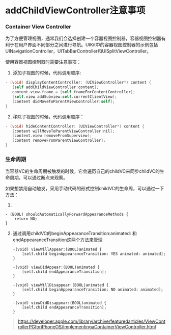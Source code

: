 # addChildViewController注意事项

### Container View Controller

为了方便管理视图，通常我们会选择创建一个容器视图控制器，容器视图控制器有利于在用户界面不同部分之间进行导航。UIKit中的容器视图控制器的示例包括UINavigationController，UITabBarController和UISplitViewController。

使用容器视图控制器时需要注意事项：

1. 添加子视图的时候，代码调用顺序:

```objective-c
- (void) displayContentController: (UIViewController*) content {
   [self addChildViewController:content];
   content.view.frame = [self frameForContentController];
   [self.view addSubview:self.currentClientView];
   [content didMoveToParentViewController:self];
}
```

2. 移除子视图的时候，代码调用顺序：

```objective-c
- (void) hideContentController: (UIViewController*) content {
   [content willMoveToParentViewController:nil];
   [content.view removeFromSuperview];
   [content removeFromParentViewController];
}
```

### 生命周期

当容器VC的生命周期被触发的时候，它会遍历自己的childVC来同步childVC的生命周期，可以通过断点来观察。

如果想禁用自动触发，采用手动代码的形式控制childVC的生命周，可以通过一下方法：

1. 

   ```
   - (BOOL) shouldAutomaticallyForwardAppearanceMethods {
       return NO;
   }
   ```

2. 通过调用childVC的beginAppearanceTransition:animated: 和 endAppearanceTransition这两个方法来管理

   ```
   -(void) viewWillAppear:(BOOL)animated {
       [self.child beginAppearanceTransition: YES animated: animated];
   }
    
   -(void) viewDidAppear:(BOOL)animated {
       [self.child endAppearanceTransition];
   }
    
   -(void) viewWillDisappear:(BOOL)animated {
       [self.child beginAppearanceTransition: NO animated: animated];
   }
    
   -(void) viewDidDisappear:(BOOL)animated {
       [self.child endAppearanceTransition];
   }
   ```

   

> https://developer.apple.com/library/archive/featuredarticles/ViewControllerPGforiPhoneOS/ImplementingaContainerViewController.html

